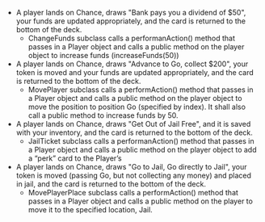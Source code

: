 
* A player lands on Chance, draws "Bank pays you a dividend of $50", your funds are updated appropriately, and the card is returned to the bottom of the deck.
    * ChangeFunds subclass calls a performanAction() method that passes in a Player object and calls a public method on the player object to increase funds (increaseFunds(50))
* A player lands on Chance, draws "Advance to Go, collect $200", your token is moved and your funds are updated appropriately, and the card is returned to the bottom of the deck.
    * MovePlayer subclass calls a performAction() method that passes in a Player object and calls a public method on the player object to move the position to position Go (specified by index). It shall also call a public method to increase funds by 50.
* A player lands on Chance, draws "Get Out of Jail Free", and it is saved with your inventory, and the card is returned to the bottom of the deck.
    * JailTicket subclass calls a performanAction() method that passes in a Player object and calls a public method on the player object to add a “perk” card to the Player’s <List of perks>
* A player lands on Chance, draws "Go to Jail, Go directly to Jail", your token is moved (passing Go, but not collecting any money) and placed in jail, and the card is returned to the bottom of the deck.
    * MovePlayerPlace subclass calls a performAction() method that passes in a Player object and calls a public method on the player to move it to the specified location, Jail.

